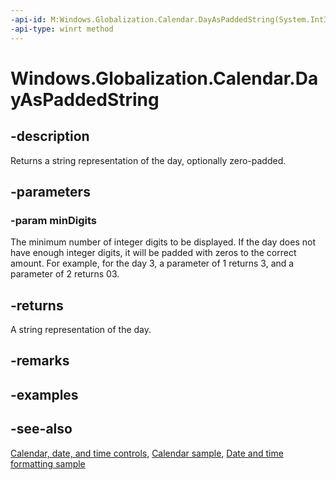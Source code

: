 ```yaml
---
-api-id: M:Windows.Globalization.Calendar.DayAsPaddedString(System.Int32)
-api-type: winrt method
---
```


<!-- Method syntax
public string DayAsPaddedString(System.Int32 minDigits)
-->

# Windows.Globalization.Calendar.DayAsPaddedString

## -description
Returns a string representation of the day, optionally zero-padded.

## -parameters
### -param minDigits
The minimum number of integer digits to be displayed. If the day does not have enough integer digits, it will be padded with zeros to the correct amount. For example, for the day 3, a parameter of 1 returns 3, and a parameter of 2 returns 03.

## -returns
A string representation of the day.

## -remarks

## -examples

## -see-also

[Calendar, date, and time controls](/windows/uwp/design/controls-and-patterns/date-and-time), [Calendar sample](https://github.com/Microsoft/Windows-universal-samples/tree/master/Samples/Calendar), [Date and time formatting sample](https://github.com/microsoft/Windows-universal-samples/tree/master/Samples/DateTimeFormatting)
